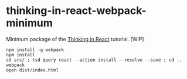 # thinking-in-react-webpack-minimum

Minimum package of the [Thinking in React](https://facebook.github.io/react/docs/thinking-in-react.html) tutorial. [WIP]
```
npm install -g webpack
npm install
cd src/ ; tsd query react --action install --resolve --save ; cd ..
webpack
open dist/index.html
```
